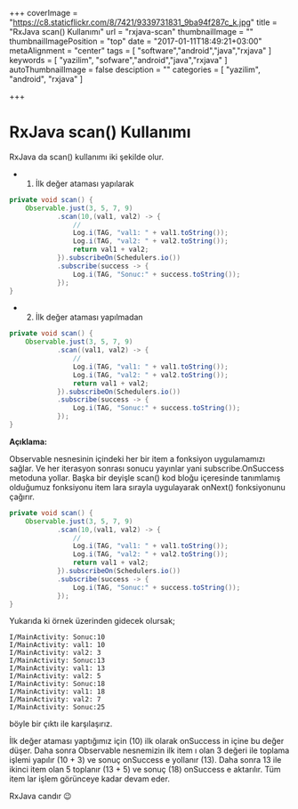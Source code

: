 +++
coverImage = "https://c8.staticflickr.com/8/7421/9339731831_9ba94f287c_k.jpg"
title = "RxJava scan() Kullanımı"
url = "rxjava-scan"
thumbnailImage = ""
thumbnailImagePosition = "top"
date = "2017-01-11T18:49:21+03:00"
metaAlignment = "center"
tags = [
  "software","android","java","rxjava"
]
keywords = [
  "yazilim",
  "sofware","android","java","rxjava"
]
autoThumbnailImage = false
desciption = ""
categories = [
  "yazilim",
  "android",
  "rxjava"
]

+++

# RxJava scan() Kullanımı

RxJava da scan() kullanımı iki şekilde olur.

- 1. İlk değer ataması yapılarak

```java
private void scan() {
    Observable.just(3, 5, 7, 9)
            .scan(10,(val1, val2) -> {
                //
                Log.i(TAG, "val1: " + val1.toString());
                Log.i(TAG, "val2: " + val2.toString());
                return val1 + val2;
            }).subscribeOn(Schedulers.io())
            .subscribe(success -> {
                Log.i(TAG, "Sonuc:" + success.toString());
            });
}
```

- 2. İlk değer ataması yapılmadan

```java
private void scan() {
    Observable.just(3, 5, 7, 9)
            .scan((val1, val2) -> {
                //
                Log.i(TAG, "val1: " + val1.toString());
                Log.i(TAG, "val2: " + val2.toString());
                return val1 + val2;
            }).subscribeOn(Schedulers.io())
            .subscribe(success -> {
                Log.i(TAG, "Sonuc:" + success.toString());
            });
}
```
 

**Açıklama:**

Observable nesnesinin içindeki her bir item a fonksiyon uygulamamızı sağlar. Ve her iterasyon sonrası sonucu yayınlar yani subscribe.OnSuccess metoduna yollar. Başka bir deyişle scan() kod bloğu içeresinde tanımlamış olduğumuz fonksiyonu item lara sırayla uygulayarak onNext() fonksiyonunu çağırır.

 
```java
private void scan() {
    Observable.just(3, 5, 7, 9)
            .scan(10,(val1, val2) -> {
                //
                Log.i(TAG, "val1: " + val1.toString());
                Log.i(TAG, "val2: " + val2.toString());
                return val1 + val2;
            }).subscribeOn(Schedulers.io())
            .subscribe(success -> {
                Log.i(TAG, "Sonuc:" + success.toString());
            });
}
```

Yukarıda ki örnek üzerinden gidecek olursak;

```
I/MainActivity: Sonuc:10
I/MainActivity: val1: 10
I/MainActivity: val2: 3
I/MainActivity: Sonuc:13
I/MainActivity: val1: 13
I/MainActivity: val2: 5
I/MainActivity: Sonuc:18
I/MainActivity: val1: 18
I/MainActivity: val2: 7
I/MainActivity: Sonuc:25
```

böyle bir çıktı ile karşılaşırız.

İlk değer ataması yaptığımız için (10) ilk olarak onSuccess in içine bu değer düşer. Daha sonra Observable nesnemizin ilk item ı olan 3 değeri ile toplama işlemi yapılır (10 + 3) ve sonuç onSuccess e  yollanır (13). Daha sonra 13 ile ikinci item olan 5 toplanır (13 + 5) ve sonuç (18) onSuccess e aktarılır. Tüm item lar işlem görünceye kadar devam eder.

 

RxJava candır 😉

